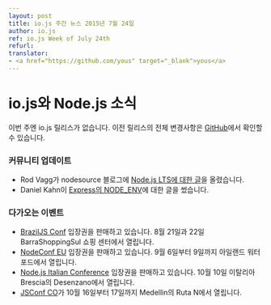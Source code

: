 ```yaml
---
layout: post
title: io.js 주간 뉴스 2015년 7월 24일
author: io.js
ref: io.js Week of July 24th
refurl:
translator:
- <a href="https://github.com/yous" target="_blank">yous</a>
---
```


<!--
# io.js and Node.js News
This week we didn't have io.js releases, complete changelog from previous releases can be found [on GitHub](https://github.com/nodejs/io.js/blob/master/CHANGELOG.md).
-->

# io.js와 Node.js 소식

이번 주엔 io.js 릴리스가 없습니다. 이전 릴리스의 전체 변경사항은
[GitHub](https://github.com/nodejs/io.js/blob/master/CHANGELOG.md)에서 확인할 수 있습니다.

<!--
### Community Updates

* Rod Vagg posted [an article about Node.js LTS](https://medium.com/@nodesource/essential-steps-long-term-support-for-node-js-8ecf7514dbd) on nodesource blog.
* Daniel Kahn have written a blog post about [NODE_ENV in express](http://apmblog.dynatrace.com/2015/07/22/the-drastic-effects-of-omitting-node_env-in-your-express-js-applications/).
-->

### 커뮤니티 업데이트

* Rod Vagg가 nodesource 블로그에 [Node.js LTS에 대한 글](https://medium.com/@nodesource/essential-steps-long-term-support-for-node-js-8ecf7514dbd)을 올렸습니다.
* Daniel Kahn이 [Express의 NODE_ENV](http://apmblog.dynatrace.com/2015/07/22/the-drastic-effects-of-omitting-node_env-in-your-express-js-applications/)에 대한 글을 썼습니다.

<!--
### Upcoming Events

* [BrazilJS Conf](http://braziljs.com.br/) tickets are on sale, August 21st - 22nd at Shopping Center BarraShoppingSul
* [NodeConf EU](http://nodeconf.eu/) tickets are on sale, September 6th - 9th at Waterford, Ireland
* [Node.js Italian Conference](http://nodejsconf.it/) tickets are on sale, October 10th at Desenzano - Brescia, Italy
* [JSConf CO](http://www.jsconf.co/), October 16th - 17th at Ruta N, Medellin
-->

### 다가오는 이벤트

* [BrazilJS Conf](http://braziljs.com.br/) 입장권을 판매하고 있습니다. 8월 21일과 22일 BarraShoppingSul 쇼핑 센터에서 열립니다.
* [NodeConf EU](http://nodeconf.eu/) 입장권을 판매하고 있습니다. 9월 6일부터 9일까지 아일랜드 워터포드에서 열립니다.
* [Node.js Italian Conference](http://nodejsconf.it/) 입장권을 판매하고 있습니다. 10월 10일 이탈리아 Brescia의 Desenzano에서 열립니다.
* [JSConf CO](http://www.jsconf.co/)가 10월 16일부터 17일까지 Medellin의 Ruta N에서 열립니다.

